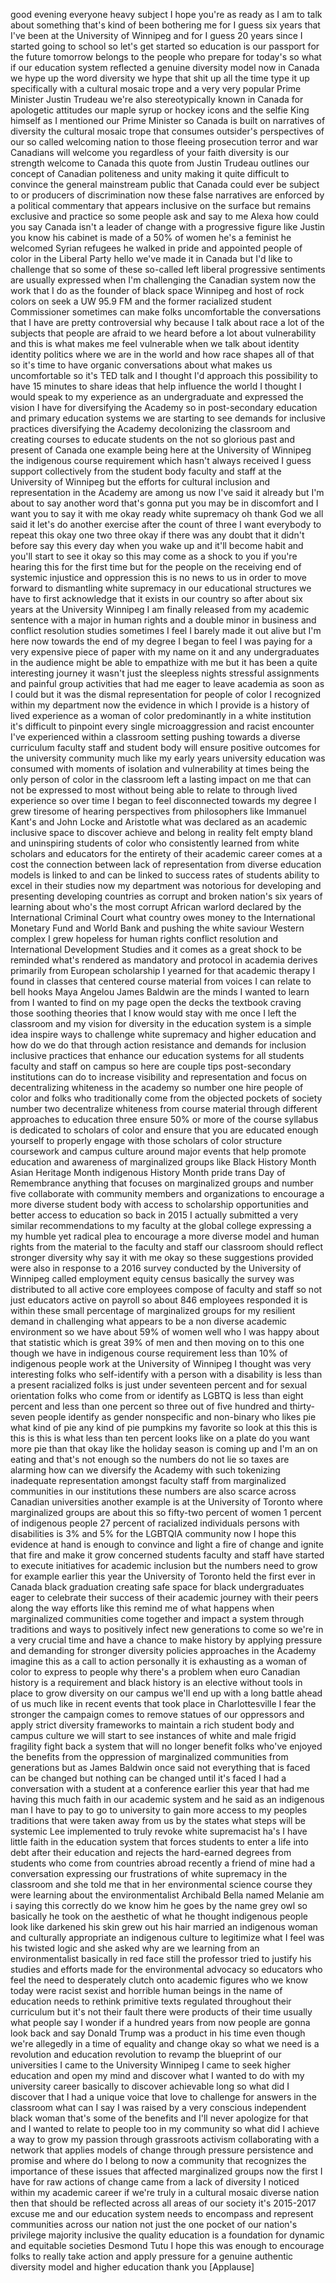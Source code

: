 
good evening everyone heavy subject I
hope you&#39;re as ready as I am to talk
about something that&#39;s kind of been
bothering me for I guess six years that
I&#39;ve been at the University of Winnipeg
and for I guess 20 years since I started
going to school so let&#39;s get started
so education is our passport for the
future tomorrow belongs to the people
who prepare for today&#39;s so what if our
education system reflected a genuine
diversity model now in Canada we hype up
the word diversity we hype that shit up
all the time type it up
specifically with a cultural mosaic
trope and a very very popular Prime
Minister Justin Trudeau we&#39;re also
stereotypically known in Canada for
apologetic attitudes our maple syrup or
hockey icons and the selfie King himself
as I mentioned our Prime Minister so
Canada is built on narratives of
diversity the cultural mosaic trope that
consumes outsider&#39;s perspectives of our
so called welcoming nation to those
fleeing prosecution terror and war
Canadians will welcome you regardless of
your faith diversity is our strength
welcome to Canada this quote from Justin
Trudeau outlines our concept of Canadian
politeness and unity making it quite
difficult to convince the general
mainstream public that Canada could ever
be subject to or producers of
discrimination now these false
narratives are enforced by a political
commentary that appears inclusive on the
surface but remains exclusive and
practice so some people ask and say to
me Alexa how could you say Canada isn&#39;t
a leader of change with a progressive
figure like Justin
you know his cabinet is made of a 50% of
women he&#39;s a feminist he welcomed Syrian
refugees he walked in pride and
appointed people of color in the Liberal
Party hello we&#39;ve made it in Canada but
I&#39;d like to challenge that so some of
these so-called left liberal progressive
sentiments are usually expressed when
I&#39;m challenging the Canadian system now
the work that I do as the founder of
black space Winnipeg and host of rock
colors on seek a UW 95.9 FM and the
former racialized student Commissioner
sometimes can make folks uncomfortable
the conversations that I have are pretty
controversial why because I talk about
race a lot of the subjects that people
are afraid to we heard before a lot
about vulnerability and this is what
makes me feel vulnerable when we talk
about identity identity politics where
we are in the world and how race shapes
all of that so it&#39;s time to have organic
conversations about what makes us
uncomfortable so it&#39;s TED talk and I
thought I&#39;d approach this possibility to
have 15 minutes to share ideas that help
influence the world I thought I would
speak to my experience as an
undergraduate and expressed the vision I
have for diversifying the Academy so in
post-secondary education and primary
education systems we are starting to see
demands for inclusive practices
diversifying the Academy decolonizing
the classroom and creating courses
to educate students on the not so
glorious past and present of Canada one
example being here at the University of
Winnipeg the indigenous course
requirement which hasn&#39;t always received
I guess support collectively from the
student body faculty and staff at the
University of Winnipeg but the efforts
for cultural inclusion and
representation in the Academy are among
us now I&#39;ve said it already but I&#39;m
about to say another word that&#39;s gonna
put you may be in discomfort and I want
you to say it with me okay ready
white supremacy oh thank God we all said
it let&#39;s do another exercise after the
count of three
I want everybody to repeat this okay one
two three okay if there was any doubt
that it didn&#39;t before say this every day
when you wake up and it&#39;ll become habit
and you&#39;ll start to see it okay so this
may come as a shock to you if you&#39;re
hearing this for the first time but for
the people on the receiving end of
systemic injustice and oppression this
is no news to us in order to move
forward to dismantling white supremacy
in our educational structures we have to
first acknowledge that it exists in our
country so after about six years at the
University Winnipeg I am finally
released from my academic sentence with
a major in human rights and a double
minor in business and conflict
resolution studies sometimes I feel I
barely made it out alive but I&#39;m here
now towards the end of my degree I began
to feel I was paying for a very
expensive piece of paper with my name on
it and any undergraduates in the
audience might be able to empathize with
me but it has been a quite interesting
journey it wasn&#39;t just the sleepless
nights stressful assignments and painful
group activities that had me eager to
leave academia as soon as I could but it
was the dismal representation for people
of color I recognized within my
department now the evidence in which I
provide is a history of lived experience
as a woman of color predominantly in a
white institution it&#39;s difficult to
pinpoint every single microaggression
and racist encounter I&#39;ve experienced
within a classroom setting pushing
towards a diverse curriculum faculty
staff and student body will ensure
positive outcomes for the university
community much like my early years
university education was consumed with
moments of isolation and vulnerability
at times being the only person of color
in the classroom left a lasting impact
on me that can not be expressed to most
without being able to relate to through
lived experience
so over time I began to feel
disconnected towards my degree I grew
tiresome of hearing perspectives from
philosophers like Immanuel Kant&#39;s and
John Locke and Aristotle what was
declared as an academic inclusive space
to discover achieve and belong in
reality felt empty bland and uninspiring
students of color who consistently
learned from white scholars and
educators for the entirety of their
academic career comes at a cost the
connection between lack of
representation from diverse education
models is linked to and can be linked to
success rates of students ability to
excel in their studies now my department
was notorious for developing and
presenting developing countries as
corrupt and broken nation&#39;s six years of
learning about who&#39;s the most corrupt
African warlord declared by the
International Criminal Court what
country owes money to the International
Monetary Fund and World Bank and pushing
the white saviour Western complex
I grew hopeless for human rights
conflict resolution and International
Development Studies and it comes as a
great shock to be reminded what&#39;s
rendered as mandatory and protocol in
academia derives primarily from European
scholarship I yearned for that academic
therapy I found in classes that centered
course material from voices I can relate
to bell hooks Maya Angelou James Baldwin
are the minds I wanted to learn from I
wanted to find on my page open the decks
the textbook craving those soothing
theories that I know would stay with me
once I left the classroom and my vision
for diversity in the education system is
a simple idea inspire ways to challenge
white supremacy and higher education and
how do we do that through action
resistance and demands for inclusion
inclusive practices that enhance our
education systems for all students
faculty and staff on campus so here are
couple tips
post-secondary institutions can do to
increase visibility and representation
and focus on decentralizing whiteness in
the academy so number one hire people of
color and folks who traditionally come
from the objected pockets of society
number two decentralize whiteness from
course material through different
approaches to education three ensure 50%
or more of the course syllabus is
dedicated to scholars of color and
ensure that you are educated enough
yourself to properly engage with those
scholars of color structure coursework
and campus culture around major events
that help promote education and
awareness of marginalized groups like
Black History Month Asian Heritage Month
indigenous History Month pride trans Day
of Remembrance anything that focuses on
marginalized groups and number five
collaborate with community members and
organizations to encourage a more
diverse student body with access to
scholarship opportunities and better
access to education so back in 2015 I
actually submitted a very similar
recommendations to my faculty at the
global college expressing a my humble
yet radical plea to encourage a more
diverse model and human rights from the
material to the faculty and staff our
classroom should reflect stronger
diversity why say it with me okay so
these suggestions provided were also in
response to a 2016 survey conducted by
the University of Winnipeg called
employment equity census basically the
survey was distributed to all active
core employees compose of faculty and
staff so not just educators active on
payroll so about 846 employees responded
it is within these small percentage of
marginalized groups for my resilient
demand in challenging what appears to be
a non diverse academic environment so we
have about 59% of women well who I was
happy about that statistic which is
great
39% of men and then moving on to this
one though we have in indigenous course
requirement less than 10% of indigenous
people work at the University of
Winnipeg I thought was very interesting
folks who self-identify with a person
with a disability is less than a present
racialized folks is just under seventeen
percent and for sexual orientation folks
who come from or identify as LGBTQ is
less than eight percent and less than
one percent so three out of five hundred
and thirty-seven people identify as
gender nonspecific and non-binary who
likes pie what kind of pie
any kind of pie pumpkins my favorite so
look at this this is this is this is
what less than ten percent looks like on
a plate do you want more pie than that
okay like the holiday season is coming
up and I&#39;m an on eating and that&#39;s not
enough so the numbers do not lie so
taxes are alarming how can we diversify
the Academy with such tokenizing
inadequate representation amongst
faculty staff from marginalized
communities in our institutions these
numbers are also scarce across Canadian
universities another example is at the
University of Toronto where marginalized
groups are about this
so fifty-two percent of women 1 percent
of indigenous people 27 percent of
racialized individuals persons with
disabilities is 3% and 5% for the
LGBTQIA community now I hope this
evidence at hand is enough to convince
and light a fire of change and ignite
that fire and make it grow concerned
students faculty and staff have started
to execute initiatives for academic
inclusion but the numbers need to grow
for example earlier this year the
University of Toronto held the first
ever in Canada black graduation creating
safe space for
black undergraduates eager to celebrate
their success of their academic journey
with their peers along the way efforts
like this remind me of what happens when
marginalized communities come together
and impact a system through traditions
and ways to positively infect new
generations to come so we&#39;re in a very
crucial time and have a chance to make
history by applying pressure and
demanding for stronger diversity
policies approaches in the Academy
imagine this as a call to action
personally it is exhausting as a woman
of color to express to people why
there&#39;s a problem when euro Canadian
history is a requirement and black
history is an elective without tools in
place to grow diversity on our campus
we&#39;ll end up with a long battle ahead of
us much like in recent events that took
place in Charlottesville
I fear the stronger the campaign comes
to remove statues of our oppressors and
apply strict diversity frameworks to
maintain a rich student body and campus
culture we will start to see instances
of white and male frigid fragility fight
back a system that will no longer
benefit folks who&#39;ve enjoyed the
benefits from the oppression of
marginalized communities from
generations but as James Baldwin once
said not everything that is faced can be
changed but nothing can be changed until
it&#39;s faced I had a conversation with a
student at a conference earlier this
year that had me having this much faith
in our academic system and he said as an
indigenous man I have to pay to go to
university to gain more access to my
peoples traditions that were taken away
from us by the states what steps will be
systemic Lee implemented to truly revoke
white supremacist ha&#39;s I have little
faith in the education system that
forces students to enter a life into
debt after their education and rejects
the hard-earned degrees from students
who come from
countries abroad recently a friend of
mine had a conversation expressing our
frustrations of white supremacy in the
classroom and she told me that in her
environmental science course they were
learning about the environmentalist
Archibald Bella named Melanie am i
saying this correctly do we know him he
goes by the name grey owl so basically
he took on the aesthetic of what he
thought indigenous people look like
darkened his skin grew out his hair
married an indigenous woman and
culturally appropriate an indigenous
culture to legitimize what I feel was
his twisted logic and she asked why are
we learning from an environmentalist
basically in red face still the
professor tried to justify his studies
and efforts made for the environmental
advocacy so educators who feel the need
to desperately clutch onto academic
figures who we know today were racist
sexist and horrible human beings in the
name of education needs to rethink
primitive texts regulated throughout
their curriculum but it&#39;s not their
fault there were products of their time
usually what people say I wonder if a
hundred years from now people are gonna
look back and say Donald Trump was a
product in his time even though we&#39;re
allegedly in a time of equality and
change okay so what we need is a
revolution and education revolution to
revamp the blueprint of our universities
I came to the University Winnipeg I came
to seek higher education and open my
mind and discover what I wanted to do
with my university career basically to
discover achievable long so what did I
discover that I had a unique voice that
love to challenge for answers in the
classroom what can I say I was raised by
a very conscious independent black woman
that&#39;s some of the benefits and I&#39;ll
never apologize for that and I wanted to
relate to people too in my community
so what did I achieve a way to grow my
passion through grassroots activism
collaborating with a network
that applies models of change through
pressure persistence and promise and
where do I belong to now a community
that recognizes the importance of these
issues that affected marginalized groups
now the first I have for raw actions of
change came from a lack of diversity I
noticed within my academic career if
we&#39;re truly in a cultural mosaic diverse
nation then that should be reflected
across all areas of our society it&#39;s
2015-2017 excuse me and our education
system needs to encompass and represent
communities across our nation not just
the one pocket of our nation&#39;s privilege
majority inclusive the quality education
is a foundation for dynamic and
equitable societies Desmond Tutu I hope
this was enough to encourage folks to
really take action and apply pressure
for a genuine authentic diversity model
and higher education thank you
[Applause]

